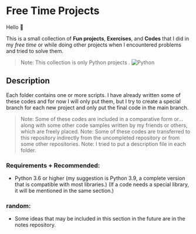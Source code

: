 # Free Time Projects
Hello 👋

This is a small collection of **Fun projects**, **Exercises**, and **Codes** that I did in my *free time* or while doing other projects when I encountered problems and tried to solve them.
        
 > Note: This collection is only Python projects .        ![Python](https://img.shields.io/badge/python-3670A0?style=for-the-badge&logo=python&logoColor=ffdd54)

## Description
Each folder contains one or more scripts. I have already written some of these codes and for now I will only put them, but I try to create a special branch for each new project and only put the final code in the main branch.

 > Note: Some of these codes are included in a comparative form or... along with some other code samples written by my friends or others, which are freely placed.
 > Note: Some of these codes are transferred to this repository indirectly from the uncompleted repository or from some other repositories.
 > Note: I tried to put a description file in each folder.

### Requirements + Recommended:
* Python 3.6 or higher (my suggestion is Python 3.9, a complete version that is compatible with most libraries.)
(If a code needs a special library, it will be mentioned in the same section.)

### random:
- Some ideas that may be included in this section in the future are in the notes repository.
